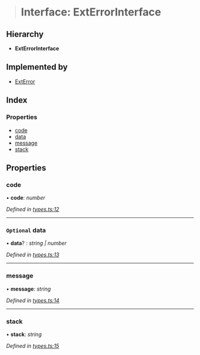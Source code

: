 > # Interface: ExtErrorInterface

## Hierarchy

* **ExtErrorInterface**

## Implemented by

* [ExtError](../classes/_ext_error_.exterror.md)

## Index

### Properties

* [code](_types_.exterrorinterface.md#code)
* [data](_types_.exterrorinterface.md#optional-data)
* [message](_types_.exterrorinterface.md#message)
* [stack](_types_.exterrorinterface.md#stack)

## Properties

###  code

• **code**: *number*

*Defined in [types.ts:12](https://github.com/polkadot-js/common/blob/5d7ddcb/packages/util/src/types.ts#L12)*

___

### `Optional` data

• **data**? : *string | number*

*Defined in [types.ts:13](https://github.com/polkadot-js/common/blob/5d7ddcb/packages/util/src/types.ts#L13)*

___

###  message

• **message**: *string*

*Defined in [types.ts:14](https://github.com/polkadot-js/common/blob/5d7ddcb/packages/util/src/types.ts#L14)*

___

###  stack

• **stack**: *string*

*Defined in [types.ts:15](https://github.com/polkadot-js/common/blob/5d7ddcb/packages/util/src/types.ts#L15)*